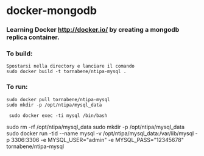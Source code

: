 docker-mongodb
==============

### Learning Docker http://docker.io/ by creating a mongodb replica container.

### To build:

	Spostarsi nella directory e lanciare il comando
    sudo docker build -t tornabene/ntipa-mysql .
### To run:

    sudo docker pull tornabene/ntipa-mysql
    sudo mkdir -p /opt/ntipa/mysql_data
    
     sudo docker exec -ti mysql /bin/bash
     
    
   sudo rm -rf /opt/ntipa/mysql_data
   sudo mkdir -p /opt/ntipa/mysql_data
   sudo docker run -tid --name mysql -v   /opt/ntipa/mysql_data:/var/lib/mysql -p 3306:3306 -e MYSQL_USER="admin"  -e MYSQL_PASS="12345678"  tornabene/ntipa-mysql
	  
 